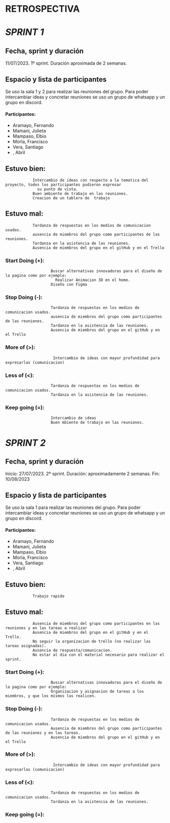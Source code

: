 # RETROSPECTIVA

# ***SPRINT 1***
## Fecha, sprint y duración
11/07/2023. 1º sprint. Duración aproximada de 2 semanas.

## Espacio y lista de participantes
  Se uso la sala 1 y 2 para realizar las reuniones del grupo. Para poder intercambiar ideas y concretar reuniones 
  se uso un grupo de whatsapp y un grupo en discord.
  #### Participantes: 

  + Aramayo, Fernando
  + Mamani, Julieta
  + Mampaso, Elbio
  + Morla, Francisco
  + Vera, Santiago
  +   , Abril
                      
## Estuvo bien: 
                Intercambio de ideas con respecto a la tematica del proyecto, todos los participantes pudieron expresar 
                  su punto de vista.
                Buen ambiente de trabajo en las reuniones.
                Creacion de un tablero de  trabajo
                
## Estuvo mal: 
                Tardanza de respuestas en los medios de comunicacion usados.
                ausencia de miembros del grupo como participantes de las reuniones.
                Tardanza en la asistencia de las reuniones.
                Ausencia de miembros del grupo en el gitHub y en el Trello
                
### Start Doing    (+): 
                        Buscar alternativas innovadoras para el diseño de la pagina como por ejemplo: 
                          Realizar Animacion 3D en el home.
                        Diseño con Figma
                    
### Stop Doing     (-): 
                        Tardanza de respuestas en los medios de comunicacion usados.
                        ausencia de miembros del grupo como participantes de las reuniones.
                        Tardanza en la asistencia de las reuniones.
                        Ausencia de miembros del grupo en el gitHub y en el Trello
                        
### More of         (>): 
                         Intercambio de ideas con mayor profundidad para expresarlas (comunicacion)
                         
### Less of         (<): 
                        Tardanza de respuestas en los medios de comunicacion usados.
                        Tardanza en la asistencia de las reuniones.
                        
### Keep going      (=): 
                        Intercambio de ideas 
                        Buen mbiente de trabajo en las reuniones.

# ***SPRINT 2***
## Fecha, sprint y duración
Inicio: 27/07/2023. 2º sprint. 
Duración: aproximadamente 2 semanas.
Fin: 10/08/2023

## Espacio y lista de participantes
  Se uso la sala 1 para realizar las reuniones del grupo. Para poder intercambiar ideas y concretar reuniones 
  se uso un grupo de whatsapp y un grupo en discord.
  #### Participantes: 
  + Aramayo, Fernando
  + Mamani, Julieta
  + Mampaso, Elbio
  + Morla, Francisco
  + Vera, Santiago
  +   , Abril
                      
## Estuvo bien: 
                Trabajo rapido
                
## Estuvo mal: 
                Ausencia de miembros del grupo como participantes en las reuniones y en las tareas a realizar
                Ausencia de miembros del grupo en el gitHub y en el Trello.
                No seguir la organizacion de trello (no realizar las tareas asignadas).
                Ausencia de respuesta/comunicacion.
                No estar al dia con el material necesario para realizar el sprint.
                
### Start Doing    (+): 
                        Buscar alternativas innovadoras para el diseño de la pagina como por ejemplo: 
                        Organizacion y asignacion de tareas a los miembros, y que los mismos las realicen.
                    
### Stop Doing     (-): 
                        Tardanza de respuestas en los medios de comunicacion usados.
                        Ausencia de miembros del grupo como participantes de las reuniones y en las tareas.
                        Ausencia de miembros del grupo en el gitHub y en el Trello
                        
### More of         (>): 
                         Intercambio de ideas con mayor profundidad para expresarlas (comunicacion)
                         
### Less of         (<): 
                        Tardanza de respuestas en los medios de comunicacion usados.
                        Tardanza en la asistencia de las reuniones.
                        
### Keep going      (=): 
                        
